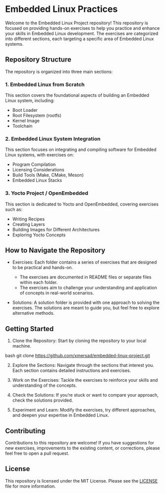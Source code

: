 # Embedded Linux Practices


Welcome to the Embedded Linux Project repository! This repository is focused on providing hands-on exercises to help you practice and enhance your skills in Embedded Linux development. The exercises are categorized into different sections, each targeting a specific area of Embedded Linux systems.

## Repository Structure

The repository is organized into three main sections:

### 1. Embedded Linux from Scratch
This section covers the foundational aspects of building an Embedded Linux system, including:
- Boot Loader
- Root Filesystem (rootfs)
- Kernel Image
- Toolchain

### 2. Embedded Linux System Integration
This section focuses on integrating and compiling software for Embedded Linux systems, with exercises on:
- Program Compilation
- Licensing Considerations
- Build Tools (Make, CMake, Meson)
- Embedded Linux Stacks

### 3. Yocto Project / OpenEmbedded
This section is dedicated to Yocto and OpenEmbedded, covering exercises such as:
- Writing Recipes
- Creating Layers
- Building Images for Different Architectures
- Exploring Yocto Concepts

## How to Navigate the Repository

- Exercises: Each folder contains a series of exercises that are designed to be practical and hands-on.
  - The exercises are documented in README files or separate files within each folder.
  - The exercises aim to challenge your understanding and application of concepts in real-world scenarios.

- Solutions: A solution folder is provided with one approach to solving the exercises. The solutions are meant to guide you, but feel free to explore alternative methods.

## Getting Started

1. Clone the Repository: Start by cloning the repository to your local machine.
  
bash
   git clone https://github.com/xmersad/embedded-linux-project.git
   

2. Explore the Sections: Navigate through the sections that interest you. Each section contains detailed instructions and exercises.

3. Work on the Exercises: Tackle the exercises to reinforce your skills and understanding of the concepts.

4. Check the Solutions: If you’re stuck or want to compare your approach, check the solutions provided.

5. Experiment and Learn: Modify the exercises, try different approaches, and deepen your expertise in Embedded Linux.

## Contributing

Contributions to this repository are welcome! If you have suggestions for new exercises, improvements to the existing content, or corrections, please feel free to open a pull request.

## License

This repository is licensed under the MIT License. Please see the [LICENSE](LICENSE) file for more information.


